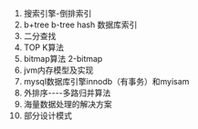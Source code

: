 1.  搜索引擎-倒排索引
1.  b+tree b-tree hash  数据库索引
1.  二分查找
1.  TOP K算法
1.  bitmap算法 2-bitmap
1.  jvm内存模型及实现
1.  mysql数据库引擎innodb（有事务）和myisam
1.  外排序----多路归并算法
1.  海量数据处理的解决方案
1.  部分设计模式
